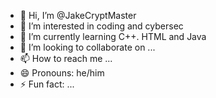 - 👋 Hi, I’m @JakeCryptMaster
- 👀 I’m interested in coding and cybersec
- 🌱 I’m currently learning C++. HTML and Java
- 💞️ I’m looking to collaborate on ...
- 📫 How to reach me ...
- 😄 Pronouns: he/him
- ⚡ Fun fact: ...

<!---
JakeCryptMaster/JakeCryptMaster is a ✨ special ✨ repository because its `README.md` (this file) appears on your GitHub profile.
You can click the Preview link to take a look at your changes.
--->
